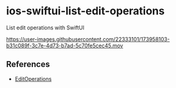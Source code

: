 # ios-swiftui-list-edit-operations
List edit operations with SwiftUI



https://user-images.githubusercontent.com/22333101/173958103-b31c089f-3c7e-4d73-b7ad-5c70fe5cec45.mov



## References
- [EditOperations](https://developer.apple.com/documentation/swiftui/editoperations)
